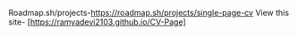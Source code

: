 Roadmap.sh/projects-https://roadmap.sh/projects/single-page-cv
View this site- [https://ramyadevi2103.github.io/CV-Page]
